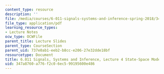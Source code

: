 ```yaml
---
content_type: resource
description: ''
file: /media/courses/6-011-signals-systems-and-inference-spring-2018/347a8760a776f2c06ec599195600e486_MIT6_011S18lec4.pdf
file_type: application/pdf
learning_resource_types:
- Lecture Notes
ocw_type: OCWFile
parent_title: Lecture Slides
parent_type: CourseSection
parent_uid: 737e0ab1-eeb2-b8cc-e206-27e32dde18bf
resourcetype: Document
title: 6.011 Signals, Systems and Inference, Lecture 4 State-Space Models
uid: 347a8760-a776-f2c0-6ec5-99195600e486
---
```

